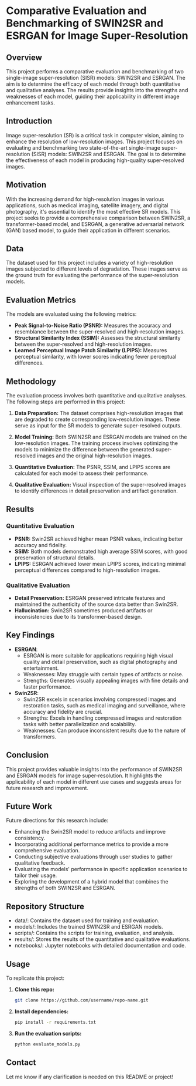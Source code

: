# Comparative Evaluation and Benchmarking of SWIN2SR and ESRGAN for Image Super-Resolution

## Overview
This project performs a comparative evaluation and benchmarking of two single-image super-resolution (SISR) models: SWIN2SR and ESRGAN. The aim is to determine the efficacy of each model through both quantitative and qualitative analyses. The results provide insights into the strengths and weaknesses of each model, guiding their applicability in different image enhancement tasks.

## Introduction
Image super-resolution (SR) is a critical task in computer vision, aiming to enhance the resolution of low-resolution images. This project focuses on evaluating and benchmarking two state-of-the-art single-image super-resolution (SISR) models: SWIN2SR and ESRGAN. The goal is to determine the effectiveness of each model in producing high-quality super-resolved images.

## Motivation
With the increasing demand for high-resolution images in various applications, such as medical imaging, satellite imagery, and digital photography, it's essential to identify the most effective SR models. This project seeks to provide a comprehensive comparison between SWIN2SR, a transformer-based model, and ESRGAN, a generative adversarial network (GAN) based model, to guide their application in different scenarios.

## Data
The dataset used for this project includes a variety of high-resolution images subjected to different levels of degradation. These images serve as the ground truth for evaluating the performance of the super-resolution models.

## Evaluation Metrics
The models are evaluated using the following metrics:

- **Peak Signal-to-Noise Ratio (PSNR):** Measures the accuracy and resemblance between the super-resolved and high-resolution images.
- **Structural Similarity Index (SSIM):** Assesses the structural similarity between the super-resolved and high-resolution images.
- **Learned Perceptual Image Patch Similarity (LPIPS):** Measures perceptual similarity, with lower scores indicating fewer perceptual differences.

## Methodology
The evaluation process involves both quantitative and qualitative analyses. The following steps are performed in this project:

1. **Data Preparation:**
   The dataset comprises high-resolution images that are degraded to create corresponding low-resolution images. These serve as input for the SR models to generate super-resolved outputs.

2. **Model Training:**
   Both SWIN2SR and ESRGAN models are trained on the low-resolution images. The training process involves optimizing the models to minimize the difference between the generated super-resolved images and the original high-resolution images.
   
3. **Quantitative Evaluation:**
   The PSNR, SSIM, and LPIPS scores are calculated for each model to assess their performance.
   
4. **Qualitative Evaluation:**
   Visual inspection of the super-resolved images to identify differences in detail preservation and artifact generation.

## Results
### Quantitative Evaluation
- **PSNR:** Swin2SR achieved higher mean PSNR values, indicating better accuracy and fidelity.
- **SSIM:** Both models demonstrated high average SSIM scores, with good preservation of structural details.
- **LPIPS:** ESRGAN achieved lower mean LPIPS scores, indicating minimal perceptual differences compared to high-resolution images.

### Qualitative Evaluation
- **Detail Preservation:** ESRGAN preserved intricate features and maintained the authenticity of the source data better than Swin2SR.
- **Hallucination:** Swin2SR sometimes produced artifacts or inconsistencies due to its transformer-based design.

## Key Findings
- **ESRGAN**: 
  - ESRGAN is more suitable for applications requiring high visual quality and detail preservation, such as digital photography and entertainment.
  - Weaknesses: May struggle with certain types of artifacts or noise.
  - Strengths: Generates visually appealing images with fine details and faster performance.
- **Swin2SR**:
  - Swin2SR excels in scenarios involving compressed images and restoration tasks, such as medical imaging and surveillance, where accuracy and fidelity are crucial.
  - Strengths: Excels in handling compressed images and restoration tasks with better parallelization and scalability.
  - Weaknesses: Can produce inconsistent results due to the nature of transformers.

## Conclusion
This project provides valuable insights into the performance of SWIN2SR and ESRGAN models for image super-resolution. It highlights the applicability of each model in different use cases and suggests areas for future research and improvement.

## Future Work
Future directions for this research include:
- Enhancing the Swin2SR model to reduce artifacts and improve consistency.
- Incorporating additional performance metrics to provide a more comprehensive evaluation.
- Conducting subjective evaluations through user studies to gather qualitative feedback.
- Evaluating the models' performance in specific application scenarios to tailor their usage.
- Exploring the development of a hybrid model that combines the strengths of both SWIN2SR and ESRGAN.
## Repository Structure
- data/: Contains the dataset used for training and evaluation.
- models/: Includes the trained SWIN2SR and ESRGAN models.
- scripts/: Contains the scripts for training, evaluation, and analysis.
- results/: Stores the results of the quantitative and qualitative evaluations.
- notebooks/: Jupyter notebooks with detailed documentation and code.

## Usage
To replicate this project:

1. **Clone this repo:**
   ```sh
   git clone https://github.com/username/repo-name.git
   ```
2. **Install dependencies:**
   ```sh
   pip install -r requirements.txt
   ```
3. **Run the evaluation scripts:**
   ```sh
   python evaluate_models.py
   ```

## Contact
Let me know if any clarification is needed on this README or project!
